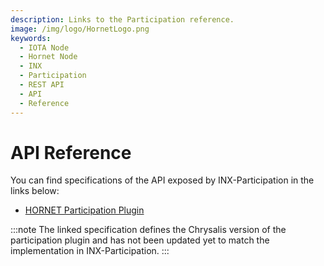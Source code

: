```yaml
---
description: Links to the Participation reference.
image: /img/logo/HornetLogo.png
keywords:
  - IOTA Node
  - Hornet Node
  - INX
  - Participation
  - REST API
  - API
  - Reference
---
```


# API Reference

You can find specifications of the API exposed by INX-Participation in the links below:

- [HORNET Participation Plugin](https://github.com/iota-community/treasury/blob/main/specifications/hornet-participation-plugin.md#public-node-endpoints)

:::note
The linked specification defines the Chrysalis version of the participation plugin and has not been updated yet to match the implementation in INX-Participation.
:::
